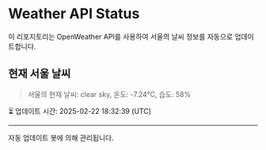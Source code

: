 
# Weather API Status

이 리포지토리는 OpenWeather API를 사용하여 서울의 날씨 정보를 자동으로 업데이트합니다.

## 현재 서울 날씨
> 서울의 현재 날씨: clear sky, 온도: -7.24°C, 습도: 58%

⏳ 업데이트 시간: 2025-02-22 18:32:39 (UTC)

---
자동 업데이트 봇에 의해 관리됩니다.

